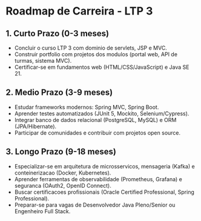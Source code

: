 # Roadmap de Carreira - LTP 3

## 1. Curto Prazo (0-3 meses)
- Concluir o curso LTP 3 com dominio de servlets, JSP e MVC.
- Construir portfolio com projetos dos modulos (portal web, API de turmas, sistema MVC).
- Certificar-se em fundamentos web (HTML/CSS/JavaScript) e Java SE 21.

## 2. Medio Prazo (3-9 meses)
- Estudar frameworks modernos: Spring MVC, Spring Boot.
- Aprender testes automatizados (JUnit 5, Mockito, Selenium/Cypress).
- Integrar banco de dados relacional (PostgreSQL, MySQL) e ORM (JPA/Hibernate).
- Participar de comunidades e contribuir com projetos open source.

## 3. Longo Prazo (9-18 meses)
- Especializar-se em arquitetura de microsservicos, mensageria (Kafka) e conteinerizacao (Docker, Kubernetes).
- Aprender ferramentas de observabilidade (Prometheus, Grafana) e seguranca (OAuth2, OpenID Connect).
- Buscar certificacoes profissionais (Oracle Certified Professional, Spring Professional).
- Preparar-se para vagas de Desenvolvedor Java Pleno/Senior ou Engenheiro Full Stack.
